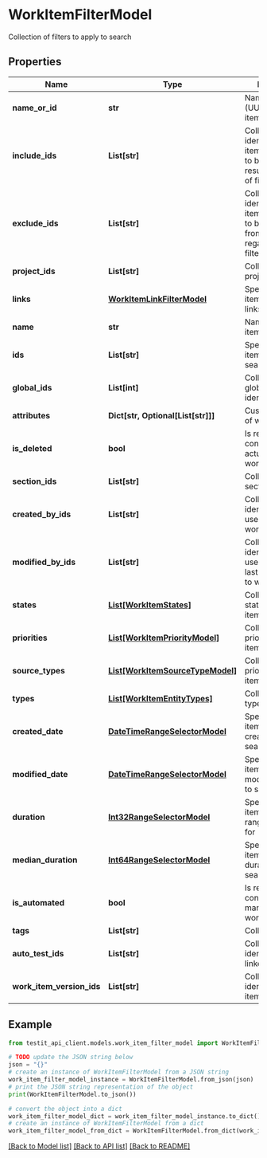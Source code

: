 # WorkItemFilterModel

Collection of filters to apply to search

## Properties

Name | Type | Description | Notes
------------ | ------------- | ------------- | -------------
**name_or_id** | **str** | Name or identifier (UUID) of work item | [optional] 
**include_ids** | **List[str]** | Collection of identifiers of work items which need to be included in result regardless of filtering | [optional] 
**exclude_ids** | **List[str]** | Collection of identifiers of work items which need to be excluded from result regardless of filtering | [optional] 
**project_ids** | **List[str]** | Collection of project identifiers | [optional] 
**links** | [**WorkItemLinkFilterModel**](WorkItemLinkFilterModel.md) | Specifies a work item filter by its links | [optional] 
**name** | **str** | Name of work item | [optional] 
**ids** | **List[str]** | Specifies a work item unique IDs to search for | [optional] 
**global_ids** | **List[int]** | Collection of global (integer) identifiers | [optional] 
**attributes** | **Dict[str, Optional[List[str]]]** | Custom attributes of work item | [optional] 
**is_deleted** | **bool** | Is result must consist of only actual/deleted work items | [optional] 
**section_ids** | **List[str]** | Collection of section identifiers | [optional] 
**created_by_ids** | **List[str]** | Collection of identifiers of users who created work item | [optional] 
**modified_by_ids** | **List[str]** | Collection of identifiers of users who applied last modification to work item | [optional] 
**states** | [**List[WorkItemStates]**](WorkItemStates.md) | Collection of states of work item | [optional] 
**priorities** | [**List[WorkItemPriorityModel]**](WorkItemPriorityModel.md) | Collection of priorities of work item | [optional] 
**source_types** | [**List[WorkItemSourceTypeModel]**](WorkItemSourceTypeModel.md) | Collection of priorities of work item | [optional] 
**types** | [**List[WorkItemEntityTypes]**](WorkItemEntityTypes.md) | Collection of types of work item | [optional] 
**created_date** | [**DateTimeRangeSelectorModel**](DateTimeRangeSelectorModel.md) | Specifies a work item range of creation date to search for | [optional] 
**modified_date** | [**DateTimeRangeSelectorModel**](DateTimeRangeSelectorModel.md) | Specifies a work item range of last modification date to search for | [optional] 
**duration** | [**Int32RangeSelectorModel**](Int32RangeSelectorModel.md) | Specifies a work item duration range to search for | [optional] 
**median_duration** | [**Int64RangeSelectorModel**](Int64RangeSelectorModel.md) | Specifies a work item median duration range to search for | [optional] 
**is_automated** | **bool** | Is result must consist of only manual/automated work items | [optional] 
**tags** | **List[str]** | Collection of tags | [optional] 
**auto_test_ids** | **List[str]** | Collection of identifiers of linked autotests | [optional] 
**work_item_version_ids** | **List[str]** | Collection of identifiers work items versions. | [optional] 

## Example

```python
from testit_api_client.models.work_item_filter_model import WorkItemFilterModel

# TODO update the JSON string below
json = "{}"
# create an instance of WorkItemFilterModel from a JSON string
work_item_filter_model_instance = WorkItemFilterModel.from_json(json)
# print the JSON string representation of the object
print(WorkItemFilterModel.to_json())

# convert the object into a dict
work_item_filter_model_dict = work_item_filter_model_instance.to_dict()
# create an instance of WorkItemFilterModel from a dict
work_item_filter_model_from_dict = WorkItemFilterModel.from_dict(work_item_filter_model_dict)
```
[[Back to Model list]](../README.md#documentation-for-models) [[Back to API list]](../README.md#documentation-for-api-endpoints) [[Back to README]](../README.md)


